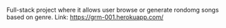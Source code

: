 Full-stack project where it allows user browse or generate rondomg songs based on genre.
Link: https://grm-001.herokuapp.com/
